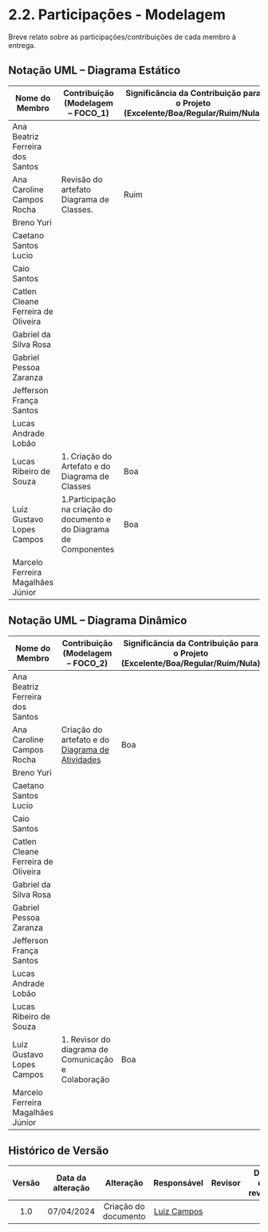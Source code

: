 # 2.2. Participações - Modelagem

Breve relato sobre as participações/contribuições de cada membro à entrega.

## Notação UML – Diagrama Estático

|Nome do Membro | Contribuição (Modelagem – FOCO_1) | Significância da Contribuição para o Projeto (Excelente/Boa/Regular/Ruim/Nula) |
| --- | --- | --- |
| Ana Beatriz Ferreira dos Santos |  |  |
| Ana Caroline Campos Rocha | Revisão do artefato Diagrama de Classes. | Ruim |
| Breno Yuri |  |  |
| Caetano Santos Lucio |  |  |
| Caio Santos |   |  |
| Catlen Cleane Ferreira de Oliveira |  |  |
| Gabriel da Silva Rosa |  |  |
| Gabriel Pessoa Zaranza |  |  |
| Jefferson França Santos |  |  |
| Lucas Andrade Lobão |  |  |
| Lucas Ribeiro de Souza | 1. Criação do Artefato e do Diagrama de Classes | Boa |
| Luiz Gustavo Lopes Campos | 1.Participação na criação do documento e do Diagrama de Componentes | Boa |
| Marcelo Ferreira Magalhães Júnior |   |   |


## Notação UML – Diagrama Dinâmico

|Nome do Membro | Contribuição (Modelagem – FOCO_2) | Significância da Contribuição para o Projeto (Excelente/Boa/Regular/Ruim/Nula) |
| --- | --- | --- |
| Ana Beatriz Ferreira dos Santos |  |  |
| Ana Caroline Campos Rocha | Criação do artefato e do [Diagrama de Atividades](/Modelagem/2.1.2.2.DiagramadeAtividades.md) | Boa |
| Breno Yuri |   |  |
| Caetano Santos Lucio |  |  |
| Caio Santos |   |  |
| Catlen Cleane Ferreira de Oliveira |  |  |
| Gabriel da Silva Rosa |  |  |
| Gabriel Pessoa Zaranza |  |  |
| Jefferson França Santos |  |  |
| Lucas Andrade Lobão |  |  |
| Lucas Ribeiro de Souza |  |  |
| Luiz Gustavo Lopes Campos | 1. Revisor do diagrama de Comunicação e Colaboração | Boa |
| Marcelo Ferreira Magalhães Júnior |   |   |



##  Histórico de Versão

|  Versão  |   Data da alteração  |   Alteração  |  Responsável  |  Revisor  | Data de revisão |
| :--------: | :--------------------: | :-----------: | :--------------: | :--------: | :-----------------: |
|     1.0     |    07/04/2024   |  Criação do documento  |  [Luiz Campos](https://github.com/Luiz-GL-Campos)   |  |  |
